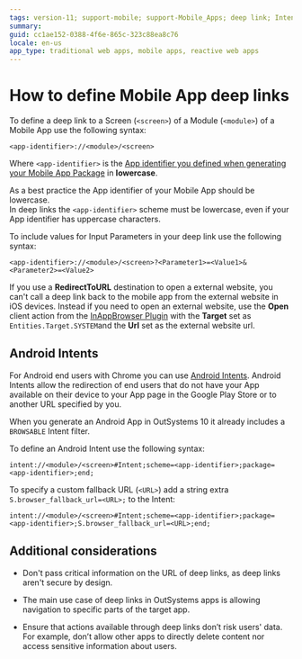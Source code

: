 ```yaml
---
tags: version-11; support-mobile; support-Mobile_Apps; deep link; Intent;
summary: 
guid: cc1ae152-0388-4f6e-865c-323c88ea8c76
locale: en-us
app_type: traditional web apps, mobile apps, reactive web apps
---
```


# How to define Mobile App deep links

To define a deep link to a Screen (`<screen>`) of a Module (`<module>`) of a Mobile App use the following syntax:

    <app-identifier>://<module>/<screen>

Where `<app-identifier>` is the [App identifier you defined when generating your Mobile App Package](<https://success.outsystems.com/Documentation/10/Delivering_Mobile_Apps/Generate_and_Distribute_Your_Mobile_App>) in **lowercase**.

<div class="info" markdown="1">

As a best practice the App identifier of your Mobile App should be lowercase. 
<br/>In deep links the `<app-identifier>` scheme must be lowercase, even if your App identifier has uppercase characters.
</div>

To include values for Input Parameters in your deep link use the following syntax:

    <app-identifier>://<module>/<screen>?<Parameter1>=<Value1>&<Parameter2>=<Value2>

<div class="info" markdown="1">

If you use a **RedirectToURL** destination to open a external website, you can't call a deep link back to the mobile app from the external website in iOS devices. 
Instead if you need to open an external website, use the **Open** client action from the [InAppBrowser Plugin](https://www.outsystems.com/forge/component-overview/1558/inappbrowser-plugin) with the **Target** set as `Entities.Target.SYSTEM`and the **Url** set as the external website url.

</div>

## Android Intents

For Android end users with Chrome you can use [Android Intents](https://developer.chrome.com/multidevice/android/intents).
Android Intents allow the redirection of end users that do not have your App available on their device to your App page in the Google Play Store or to another URL specified by you. 

<div class= "info" markdown= "1">

When you generate an Android App in OutSystems 10 it already includes a `BROWSABLE` Intent filter.
</div>

To define an Android Intent use the following syntax:

    intent://<module>/<screen>#Intent;scheme=<app-identifier>;package=<app-identifier>;end;

To specify a custom fallback URL (`<URL>`) add a string extra `S.browser_fallback_url=<URL>;` to the Intent:

    intent://<module>/<screen>#Intent;scheme=<app-identifier>;package=<app-identifier>;S.browser_fallback_url=<URL>;end;

## Additional considerations

* Don't pass critical information on the URL of deep links, as deep links aren't secure by design.

* The main use case of deep links in OutSystems apps is allowing navigation to specific parts of the target app. 

* Ensure that actions available through deep links don’t risk users' data. For example, don’t allow other apps to directly delete content nor access sensitive information about users.

